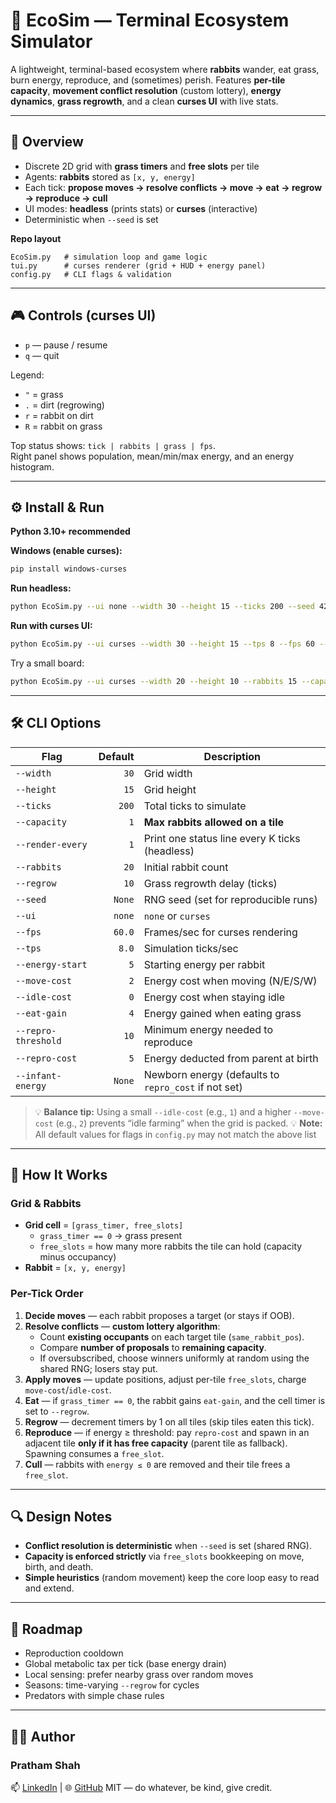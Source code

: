 # 🌱 EcoSim — Terminal Ecosystem Simulator

A lightweight, terminal-based ecosystem where **rabbits** wander, eat grass, burn energy, reproduce, and (sometimes) perish. Features **per-tile capacity**, **movement conflict resolution** (custom lottery), **energy dynamics**, **grass regrowth**, and a clean **curses UI** with live stats.

---

## 📖 Overview

- Discrete 2D grid with **grass timers** and **free slots** per tile  
- Agents: **rabbits** stored as `[x, y, energy]`  
- Each tick: **propose moves → resolve conflicts → move → eat → regrow → reproduce → cull**  
- UI modes: **headless** (prints stats) or **curses** (interactive)  
- Deterministic when `--seed` is set

**Repo layout**
```
EcoSim.py   # simulation loop and game logic
tui.py      # curses renderer (grid + HUD + energy panel)
config.py   # CLI flags & validation
```

---

## 🎮 Controls (curses UI)

- `p` — pause / resume  
- `q` — quit  

Legend:
- `"` = grass  
- `.` = dirt (regrowing)  
- `r` = rabbit on dirt  
- `R` = rabbit on grass

Top status shows: `tick | rabbits | grass | fps`.  
Right panel shows population, mean/min/max energy, and an energy histogram.

---

## ⚙️ Install & Run

**Python 3.10+ recommended**

**Windows (enable curses):**
```bash
pip install windows-curses
```

**Run headless:**
```bash
python EcoSim.py --ui none --width 30 --height 15 --ticks 200 --seed 42
```

**Run with curses UI:**
```bash
python EcoSim.py --ui curses --width 30 --height 15 --tps 8 --fps 60 --seed 7
```

Try a small board:
```bash
python EcoSim.py --ui curses --width 20 --height 10 --rabbits 15 --capacity 1 --regrow 10
```

---

## 🛠️ CLI Options

| Flag | Default | Description |
|---|---:|---|
| `--width` | `30` | Grid width |
| `--height` | `15` | Grid height |
| `--ticks` | `200` | Total ticks to simulate |
| `--capacity` | `1` | **Max rabbits allowed on a tile** |
| `--render-every` | `1` | Print one status line every K ticks (headless) |
| `--rabbits` | `20` | Initial rabbit count |
| `--regrow` | `10` | Grass regrowth delay (ticks) |
| `--seed` | `None` | RNG seed (set for reproducible runs) |
| `--ui` | `none` | `none` or `curses` |
| `--fps` | `60.0` | Frames/sec for curses rendering |
| `--tps` | `8.0` | Simulation ticks/sec |
| `--energy-start` | `5` | Starting energy per rabbit |
| `--move-cost` | `2` | Energy cost when moving (N/E/S/W) |
| `--idle-cost` | `0` | Energy cost when staying idle |
| `--eat-gain` | `4` | Energy gained when eating grass |
| `--repro-threshold` | `10` | Minimum energy needed to reproduce |
| `--repro-cost` | `5` | Energy deducted from parent at birth |
| `--infant-energy` | `None` | Newborn energy (defaults to `repro_cost` if not set) |

> 💡 **Balance tip:** Using a small `--idle-cost` (e.g., `1`) and a higher `--move-cost` (e.g., `2`) prevents “idle farming” when the grid is packed.
> 💡 **Note:** All default values for flags in `config.py` may not match the above list

---

## 🧠 How It Works

### Grid & Rabbits
- **Grid cell** = `[grass_timer, free_slots]`  
  - `grass_timer == 0` → grass present  
  - `free_slots` = how many more rabbits the tile can hold (capacity minus occupancy)
- **Rabbit** = `[x, y, energy]`

### Per-Tick Order
1. **Decide moves** — each rabbit proposes a target (or stays if OOB).  
2. **Resolve conflicts** — **custom lottery algorithm**:  
   - Count **existing occupants** on each target tile (`same_rabbit_pos`).  
   - Compare **number of proposals** to **remaining capacity**.  
   - If oversubscribed, choose winners uniformly at random using the shared RNG; losers stay put.  
3. **Apply moves** — update positions, adjust per-tile `free_slots`, charge `move-cost`/`idle-cost`.  
4. **Eat** — if `grass_timer == 0`, the rabbit gains `eat-gain`, and the cell timer is set to `--regrow`.  
5. **Regrow** — decrement timers by 1 on all tiles (skip tiles eaten this tick).  
6. **Reproduce** — if energy ≥ threshold: pay `repro-cost` and spawn in an adjacent tile **only if it has free capacity** (parent tile as fallback). Spawning consumes a `free_slot`.  
7. **Cull** — rabbits with `energy ≤ 0` are removed and their tile frees a `free_slot`.

---

## 🔍 Design Notes

- **Conflict resolution is deterministic** when `--seed` is set (shared RNG).  
- **Capacity is enforced strictly** via `free_slots` bookkeeping on move, birth, and death.  
- **Simple heuristics** (random movement) keep the core loop easy to read and extend.

---

## 🧭 Roadmap

- Reproduction cooldown
- Global metabolic tax per tick (base energy drain)  
- Local sensing: prefer nearby grass over random moves  
- Seasons: time-varying `--regrow` for cycles  
- Predators with simple chase rules

---

## 👨‍💻 Author
### Pratham Shah
📫 [LinkedIn](https://www.linkedin.com/in/pratham-shah-057274190/) | 🌐 [GitHub](https://github.com/prathamshah2207)
MIT — do whatever, be kind, give credit.
